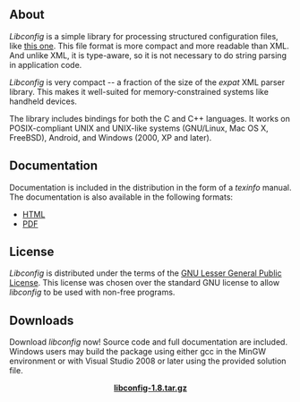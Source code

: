 ## About

*Libconfig* is a simple library for processing structured configuration 
files, like [this one](test.cfg.txt). This file format is more compact 
and more readable than XML. And unlike XML, it is type-aware, so it is 
not necessary to do string parsing in application code.

*Libconfig* is very compact -- a fraction of the size of the _expat_ XML 
parser library. This makes it well-suited for memory-constrained systems 
like handheld devices.

The library includes bindings for both the C and C++ languages. It works 
on POSIX-compliant UNIX and UNIX-like systems (GNU/Linux, Mac OS X, 
FreeBSD), Android, and Windows (2000, XP and later).

## Documentation

Documentation is included in the distribution
in the form of a _texinfo_ manual. The documentation is
also available in the following formats:

- [HTML](libconfig_manual.html)
- [PDF](libconfig_manual.pdf)

## License

*Libconfig* is distributed under the terms of the [GNU Lesser General 
Public License](http://www.gnu.org/licenses/lgpl.html). This license was 
chosen over the standard GNU license to allow *libconfig* to be used 
with non-free programs.

## Downloads

Download *libconfig* now! Source code and full documentation are 
included. Windows users may build the package using either gcc in the 
MinGW environment or with Visual Studio 2008 or later using the provided 
solution file.

<center>
<a href="dist/libconfig-1.8.tar.gz"><b>libconfig-1.8.tar.gz</b></a>
</center>
